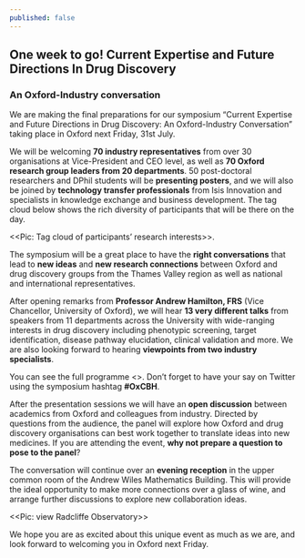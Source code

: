 ```yaml
---
published: false
---
```


## One week to go! Current Expertise and Future Directions In Drug Discovery

### An Oxford-Industry conversation

We are making the final preparations for our symposium “Current Expertise and Future Directions in Drug Discovery: An Oxford-Industry Conversation” taking place in Oxford next Friday, 31st July.

We will be welcoming **70 industry representatives** from over 30 organisations at Vice-President and CEO level, as well as **70 Oxford research group leaders from 20 departments**. 50 post-doctoral researchers and DPhil students will be **presenting posters**, and we will also be joined by **technology transfer professionals** from Isis Innovation and specialists in knowledge exchange and business development. The tag cloud below shows the rich diversity of participants that will be there on the day.

<<Pic: Tag cloud of participants’ research interests>>.

The symposium will be a great place to have the **right conversations** that lead to **new ideas** and **new research connections** between Oxford and drug discovery groups from the Thames Valley region as well as national and international representatives.

After opening remarks from **Professor Andrew Hamilton, FRS** (Vice Chancellor, University of Oxford), we will hear **13 very different talks** from speakers from 11 departments across the University with wide-ranging interests in drug discovery including phenotypic screening, target identification, disease pathway elucidation, clinical validation and more. We are also looking forward to hearing **viewpoints from two industry specialists**. 

You can see the full programme <<here>>. Don’t forget to have your say on Twitter using the symposium hashtag **#OxCBH**.

After the presentation sessions we will have an **open discussion** between academics from Oxford and colleagues from industry.  Directed by questions from the audience, the panel will explore how Oxford and drug discovery organisations can best work together to translate ideas into new medicines. If you are attending the event, **why not prepare a question to pose to the panel**?

The conversation will continue over an **evening reception** in the upper common room of the Andrew Wiles Mathematics Building. This will provide the ideal opportunity to make more connections over a glass of wine, and arrange further discussions to explore new collaboration ideas.

<<Pic: view Radcliffe Observatory>>

We hope you are as excited about this unique event as much as we are, and look forward to welcoming you in Oxford next Friday.
